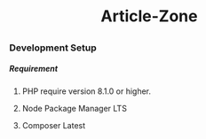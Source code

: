  <h1 align="center">Article-Zone </h1>
 
## <h3>Development Setup</h3>

<h5>Requirement</h5>
<ol>
    <li><p>PHP require version 8.1.0 or higher.</p></li>
    <li><p>Node Package Manager LTS</p></li>
    <li><p>Composer Latest</p></li>
<ol>

